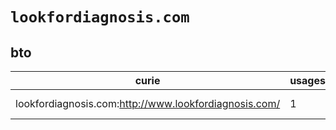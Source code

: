 # `lookfordiagnosis.com`

## bto

| curie                                                 |   usages | nodes                                                                                                           |
|-------------------------------------------------------|----------|-----------------------------------------------------------------------------------------------------------------|
| lookfordiagnosis.com:http://www.lookfordiagnosis.com/ |        1 | [http://purl.obolibrary.org/obo/BTO:0003974](https://bioregistry.io/http://purl.obolibrary.org/obo/BTO:0003974) |
